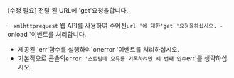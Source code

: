 [수정 필요]
전달 된 URL에 'get'요청을합니다.

-` xmlhttprequest` 웹 API를 사용하여 주어진`url '에 대한'get '요청을하십시오.
-`onload '이벤트를 처리합니다.
- 제공된 'err'함수를 실행하여`onerror '이벤트를 처리하십시오.
- 기본적으로 콘솔의`error '스트림에 오류를 기록하려면 세 번째 인수`err'를 생략하십시오.